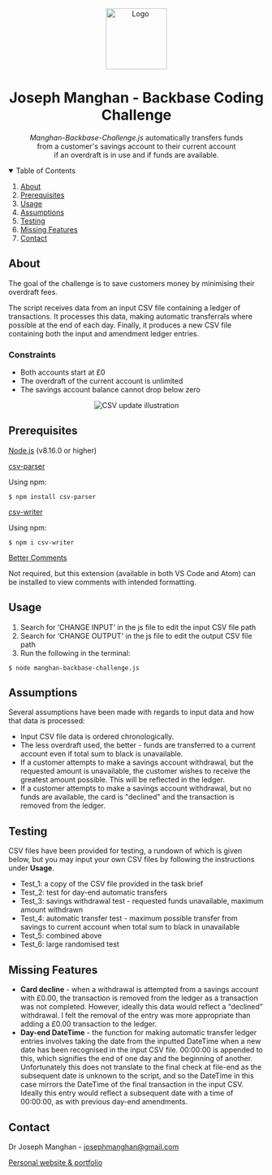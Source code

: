 <div align="center">
  <a href="https://www.josephmanghan.com/">
    <img src="https://svgshare.com/i/Y_7.svg" alt="Logo" width="120" height="120">
  </a>
  <h1> Joseph Manghan - Backbase Coding Challenge</h1>
  <p>
    <em>Manghan-Backbase-Challenge.js</em> automatically transfers funds <br>from a customer's savings account to their current account <br>if an overdraft is in use       and if funds are available. 
  </p>
</div>

<!-- TABLE OF CONTENTS -->
<details open="open">
  <summary>Table of Contents</summary>
  <ol>
    <li><a href="#about">About</a></li>
    <li><a href="#Prerequisites">Prerequisites</a></li>
    <li><a href="#usage">Usage</a></li>
    <li><a href="#assumptions">Assumptions</a></li>
    <li><a href="#testing">Testing</a></li>
    <li><a href="#missing-features">Missing Features</a></li>
    <li><a href="#contact">Contact</a></li>
  </ol>
</details>

## About

The goal of the challenge is to save customers money by minimising their overdraft fees. 

The script receives data from an input CSV file containing a ledger of transactions. It processes this data, making automatic transferrals where possible at the end of each day. Finally, it produces a new CSV file containing both the input and amendment ledger entries.

### Constraints

- Both accounts start at £0 
- The overdraft of the current account is unlimited 
- The savings account balance cannot drop below zero

<div align="center">
  <img src="https://i.ibb.co/YZnSQXy/csv-update-illustration.png" alt="CSV update illustration">
</div>

## Prerequisites

[Node.js](https://nodejs.org/en/download/) (v8.16.0 or higher)

[csv-parser](https://github.com/mafintosh/csv-parser)

Using npm:
```console
$ npm install csv-parser
```
[csv-writer](https://www.npmjs.com/package/csv-writer)

Using npm:
```console
$ npm i csv-writer
```
[Better Comments](https://marketplace.visualstudio.com/items?itemName=aaron-bond.better-comments)

Not required, but this extension (available in both VS Code and Atom) can be installed to view comments with intended formatting. 

## Usage 
1. Search for ‘CHANGE INPUT’ in the js file to edit the input CSV file path
2. Search for ‘CHANGE OUTPUT' in the js file to edit the output CSV file path
3. Run the following in the terminal:
```console
$ node manghan-backbase-challenge.js
```

## Assumptions
Several assumptions have been made with regards to input data and how that data is processed:
- Input CSV file data is ordered chronologically.
- The less overdraft used, the better - funds are transferred to a current account even if total sum to black is unavailable.
- If a customer attempts to make a savings account withdrawal, but the requested amount is unavailable, the customer wishes to receive the greatest amount possible. This will be reflected in the ledger.
- If a customer attempts to make a savings account withdrawal, but no funds are available, the card is "declined" and the transaction is removed from the ledger.

## Testing

CSV files have been provided for testing, a rundown of which is given below, but you may input your own CSV files by following the instructions under **Usage**. 
- Test_1: a copy of the CSV file provided in the task brief
- Test_2: test for day-end automatic transfers
- Test_3: savings withdrawal test - requested funds unavailable, maximum amount withdrawn
- Test_4: automatic transfer test - maximum possible transfer from savings to current account when total sum to black in unavailable
- Test_5: combined above
- Test_6: large randomised test

## Missing Features
- **Card decline** - when a withdrawal is attempted from a savings account with £0.00, the transaction is removed from the ledger as a transaction was not completed. However, ideally this data would reflect a “declined” withdrawal. I felt the removal of the entry was more appropriate than adding a £0.00 transaction to the ledger.
- **Day-end DateTime** - the function for making automatic transfer ledger entries involves taking the date from the inputted DateTime when a new date has been recognised in the input CSV file. 00:00:00 is appended to this, which signifies the end of one day and the beginning of another. Unfortunately this does not translate to the final check at file-end as the subsequent date is unknown to the script, and so the DateTime in this case mirrors the DateTime of the final transaction in the input CSV. Ideally this entry would reflect a subsequent date with a time of 00:00:00, as with previous day-end amendments.

## Contact
Dr Joseph Manghan - josephmanghan@gmail.com

[Personal website & portfolio](https://www.josephmanghan.com/)
